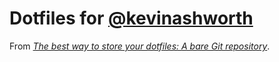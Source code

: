 # Dotfiles for [@kevinashworth](https://twitter.com/kevinashworth)

From _[The best way to store your dotfiles: A bare Git repository](https://www.atlassian.com/git/tutorials/dotfiles)_.
